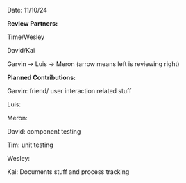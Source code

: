 Date: 11/10/24

**Review Partners:**

Time/Wesley

David/Kai

Garvin -> Luis -> Meron
(arrow means left is reviewing right)

**Planned Contributions:**

Garvin: friend/ user interaction related stuff

Luis:

Meron:

David: component testing

Tim: unit testing

Wesley:

Kai: Documents stuff and process tracking
